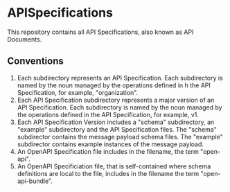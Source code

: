 # APISpecifications
This repository contains all API Specifications, also known as API Documents.

## Conventions
1. Each subdirectory represents an API Specification.  Each subdirectory is named by the noun managed by the operations defined in h the API Specification, for example, "organization".
2. Each API Specification subdirectory represents a major version of an API Specification.  Each subdirectory is named by the noun managed by the operations defined in the API Specification, for example, v1.
3. Each API Specification Version includes a "schema" subdirectory, an "example" subdirectory and the API Specification files.  The "schema" subdirector contains the message payload schema files.  The "example" subdirector contains example instances of the message payload.
2. An OpenAPI Specification file includes in the filename, the term "open-api".
3. An OpenAPI Specificiation file, that is self-contained where schema definitions are local to the file, includes in the filename the term "open-api-bundle".
